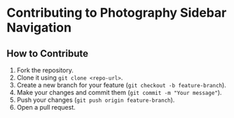 # Contributing to Photography Sidebar Navigation

## How to Contribute
1. Fork the repository.
2. Clone it using `git clone <repo-url>`.
3. Create a new branch for your feature (`git checkout -b feature-branch`).
4. Make your changes and commit them (`git commit -m "Your message"`).
5. Push your changes (`git push origin feature-branch`).
6. Open a pull request.

